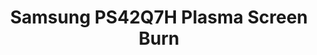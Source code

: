 ---
ee_id: '183'
site: '1'
type: '2'
long_id: 2007-005 Samsung PS42Q7H Plasma Screen Burn
url: 2007-005-samsung-ps42q7h-plasma-screen-burn1
title: Samsung PS42Q7H Plasma Screen Burn
year: '2007'
medium: Samsung PS42Q7H and DVD player
commission:
dims: 27.95 x 41.34 x 3.54 inches
pitch: "​Label text burned into a plasma monitor over time. "
ps:
live_url:
related:
youtube:
imgs: samsung-PS42Q7H-plasma-burn-2007-005-full-database_1.jpg
subheading:
display_year: '2007'
download:
add_credit:
add_credits:
related_code:
layout: things-i-made
---